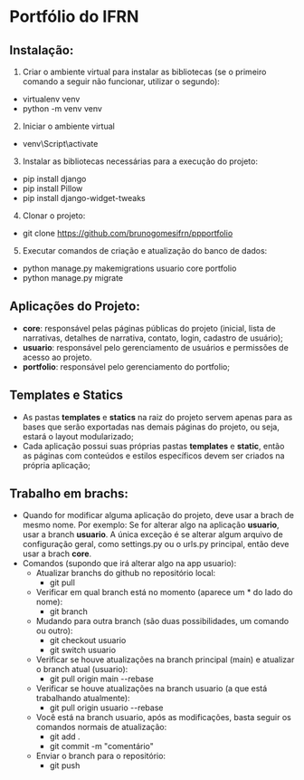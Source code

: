 # Portfólio do IFRN

## Instalação:
1. Criar o ambiente virtual para instalar as bibliotecas (se o primeiro comando a seguir não funcionar, utilizar o segundo):
- virtualenv venv
- python -m venv venv

2. Iniciar o ambiente virtual
- venv\Script\activate

3. Instalar as bibliotecas necessárias para a execução do projeto:
- pip install django
- pip install Pillow
- pip install django-widget-tweaks

4. Clonar o projeto:
- git clone https://github.com/brunogomesifrn/ppportfolio

5. Executar comandos de criação e atualização do banco de dados:
- python manage.py makemigrations usuario core portfolio
- python manage.py migrate

## Aplicações do Projeto:
- **core**: responsável pelas páginas públicas do projeto (inicial, lista de narrativas, detalhes de narrativa, contato, login, cadastro de usuário);
- **usuario**: responsável pelo gerenciamento de usuários e permissões de acesso ao projeto.
- **portfolio**: responsável pelo gerenciamento do portfolio;

## Templates e Statics
- As pastas **templates** e **statics** na raiz do projeto servem apenas para as bases que serão exportadas nas demais páginas do projeto, ou seja, estará o layout modularizado;
- Cada aplicação possui suas próprias pastas **templates** e **static**, então as páginas com conteúdos e estilos específicos devem ser criados na própria aplicação;

## Trabalho em brachs:
- Quando for modificar alguma aplicação do projeto, deve usar a brach de mesmo nome. Por exemplo: Se for alterar algo na aplicação **usuario**, usar a branch **usuario**. A única exceção é se alterar algum arquivo de configuração geral, como settings.py ou o urls.py principal, então deve usar a brach **core**.
- Comandos (supondo que irá alterar algo na app usuario):
    - Atualizar branchs do github no repositório local:
        - git pull
    - Verificar em qual branch está no momento (aparece um * do lado do nome):
        - git branch
    - Mudando para outra branch (são duas possibilidades, um comando ou outro):
        - git checkout usuario
        - git switch usuario
    - Verificar se houve atualizações na branch principal (main) e atualizar o branch atual (usuario):
        - git pull origin main --rebase
    - Verificar se houve atualizações na branch usuario (a que está trabalhando atualmente):
        - git pull origin usuario --rebase
    - Você está na branch usuario, após as modificações, basta seguir os comandos normais de atualização:
        - git add .
        - git commit -m "comentário"
    - Enviar o branch para o repositório:
        - git push
